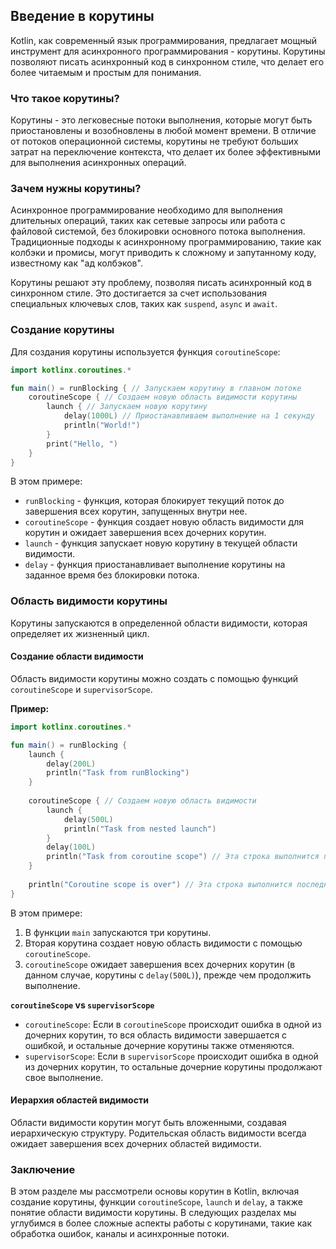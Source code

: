 ## Введение в корутины

Kotlin, как современный язык программирования, предлагает мощный инструмент для асинхронного программирования - корутины. Корутины позволяют писать асинхронный код в синхронном стиле, что делает его более читаемым и простым для понимания.

### Что такое корутины?

Корутины - это легковесные потоки выполнения, которые могут быть приостановлены и возобновлены в любой момент времени. В отличие от потоков операционной системы, корутины не требуют больших затрат на переключение контекста, что делает их более эффективными для выполнения асинхронных операций.

### Зачем нужны корутины?

Асинхронное программирование необходимо для выполнения длительных операций, таких как сетевые запросы или работа с файловой системой, без блокировки основного потока выполнения. Традиционные подходы к асинхронному программированию, такие как колбэки и промисы, могут приводить к сложному и запутанному коду, известному как "ад колбэков".

Корутины решают эту проблему, позволяя писать асинхронный код в синхронном стиле. Это достигается за счет использования специальных ключевых слов, таких как `suspend`, `async` и `await`.

### Создание корутины

Для создания корутины используется функция `coroutineScope`:

```kotlin
import kotlinx.coroutines.*

fun main() = runBlocking { // Запускаем корутину в главном потоке
    coroutineScope { // Создаем новую область видимости корутины
        launch { // Запускаем новую корутину
            delay(1000L) // Приостанавливаем выполнение на 1 секунду
            println("World!") 
        }
        print("Hello, ") 
    }
}
```

В этом примере:

- `runBlocking` - функция, которая блокирует текущий поток до завершения всех корутин, запущенных внутри нее. 
- `coroutineScope` - функция создает новую область видимости для корутин и ожидает завершения всех дочерних корутин.
- `launch` - функция запускает новую корутину в текущей области видимости.
- `delay` - функция приостанавливает выполнение корутины на заданное время без блокировки потока.

### Область видимости корутины

Корутины запускаются в определенной области видимости, которая определяет их жизненный цикл. 

#### Создание области видимости

Область видимости корутины можно создать с помощью функций `coroutineScope` и `supervisorScope`. 

**Пример:**

```kotlin
import kotlinx.coroutines.*

fun main() = runBlocking {
    launch { 
        delay(200L)
        println("Task from runBlocking")
    }
    
    coroutineScope { // Создаем новую область видимости
        launch {
            delay(500L)
            println("Task from nested launch")
        }
        delay(100L)
        println("Task from coroutine scope") // Эта строка выполнится первой
    }
    
    println("Coroutine scope is over") // Эта строка выполнится последней
}
```

В этом примере:

1. В функции `main` запускаются три корутины. 
2. Вторая корутина создает новую область видимости с помощью `coroutineScope`.
3.  `coroutineScope` ожидает завершения всех дочерних корутин (в данном случае, корутины с `delay(500L)`), прежде чем продолжить выполнение. 

**`coroutineScope` vs `supervisorScope`**

- `coroutineScope`:  Если в `coroutineScope` происходит ошибка в одной из дочерних корутин, то вся область видимости завершается с ошибкой, и остальные дочерние корутины также отменяются.
- `supervisorScope`:  Если в `supervisorScope` происходит ошибка в одной из дочерних корутин, то остальные дочерние корутины продолжают свое выполнение. 

#### Иерархия областей видимости

Области видимости корутин могут быть вложенными, создавая иерархическую структуру. Родительская область видимости всегда ожидает завершения всех дочерних областей видимости.

### Заключение

В этом разделе мы рассмотрели основы корутин в Kotlin, включая создание корутины, функции `coroutineScope`, `launch` и `delay`, а также понятие области видимости корутины. В следующих разделах мы углубимся в более сложные аспекты работы с корутинами, такие как обработка ошибок, каналы и асинхронные потоки.
